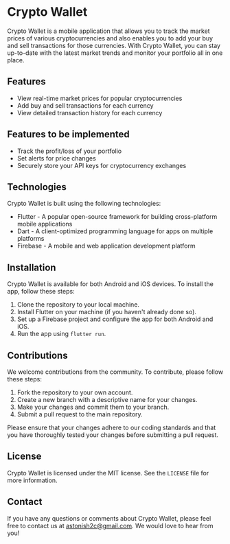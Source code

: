 <h1>Crypto Wallet</h1>

<p>Crypto Wallet is a mobile application that allows you to track the market prices of various cryptocurrencies and also enables you to add your buy and sell transactions for those currencies. With Crypto Wallet, you can stay up-to-date with the latest market trends and monitor your portfolio all in one place.</p>

<h2>Features</h2>

<ul>
  <li>View real-time market prices for popular cryptocurrencies</li>
  <li>Add buy and sell transactions for each currency</li>
  <li>View detailed transaction history for each currency</li>
</ul>

<h2>Features to be implemented</h2>

<ul>
  <li>Track the profit/loss of your portfolio</li>
  <li>Set alerts for price changes</li>
  <li>Securely store your API keys for cryptocurrency exchanges</li>
</ul>

<h2>Technologies</h2>

<p>Crypto Wallet is built using the following technologies:</p>

<ul>
  <li>Flutter - A popular open-source framework for building cross-platform mobile applications</li>
  <li>Dart - A client-optimized programming language for apps on multiple platforms</li>
  <li>Firebase - A mobile and web application development platform</li>
</ul>

<h2>Installation</h2>

<p>Crypto Wallet is available for both Android and iOS devices. To install the app, follow these steps:</p>

<ol>
  <li>Clone the repository to your local machine.</li>
  <li>Install Flutter on your machine (if you haven't already done so).</li>
  <li>Set up a Firebase project and configure the app for both Android and iOS.</li>
  <li>Run the app using <code>flutter run</code>.</li>
</ol>

<h2>Contributions</h2>

<p>We welcome contributions from the community. To contribute, please follow these steps:</p>

<ol>
  <li>Fork the repository to your own account.</li>
  <li>Create a new branch with a descriptive name for your changes.</li>
  <li>Make your changes and commit them to your branch.</li>
  <li>Submit a pull request to the main repository.</li>
</ol>

<p>Please ensure that your changes adhere to our coding standards and that you have thoroughly tested your changes before submitting a pull request.</p>

<h2>License</h2>

<p>Crypto Wallet is licensed under the MIT license. See the <code>LICENSE</code> file for more information.</p>

<h2>Contact</h2>

<p>If you have any questions or comments about Crypto Wallet, please feel free to contact us at <a href="mailto:astonish2c@gmail.com">astonish2c@gmail.com</a>. We would love to hear from you!</p>
